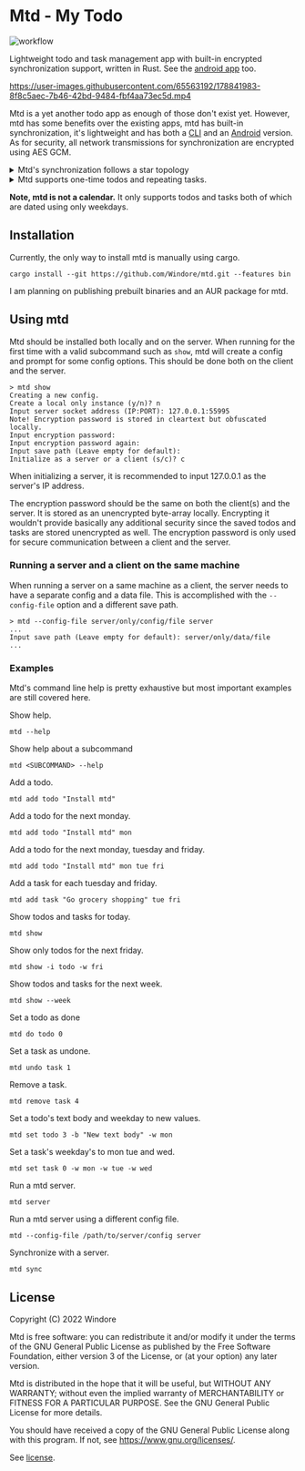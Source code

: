 # Mtd - My Todo

![workflow](https://github.com/Windore/mtd/actions/workflows/rust.yml/badge.svg)

Lightweight todo and task management app with built-in encrypted synchronization support, written in Rust. See the
[android app](https://github.com/Windore/mtd-android) too.

https://user-images.githubusercontent.com/65563192/178841983-8f8c5aec-7b46-42bd-9484-fbf4aa73ec5d.mp4

Mtd is a yet another todo app as enough of those don't exist yet. However, mtd has some benefits
over the existing apps, mtd has built-in synchronization, it's lightweight and has both a
[CLI](https://github.com/Windore/mtd) and an [Android](https://github.com/Windore/mtd-android) version. As
for security, all network transmissions for synchronization are encrypted using AES GCM.

<details>
  <summary>Mtd's synchronization follows a star topology</summary>

Mtd's synchronization works by having a single machine function as a server. Other devices then connect to that server.
Having an external server machine is helpful, but not necessary, as a mtd server can be run on a desktop machine
alongside the normal client instance. The server is packed into the same binary so installing anything extra is not
required.

</details>

<details>
  <summary>Mtd supports one-time todos and repeating tasks.</summary>

Both items have an id that can be used for marking them as done and modifying them.

Todos are things that you expect to do once. As not all todos should be done immediately, it is possible to specify
a weekday for doing a todo. Done todos are automatically removed one day after completion.

Tasks are things that you expect to do weekly. When creating a new task, you should specify the weekdays for doing the
task.

</details>



**Note, mtd is not a calendar.** It only supports todos and tasks both of which are dated using only weekdays.

## Installation

Currently, the only way to install mtd is manually using cargo.

```
cargo install --git https://github.com/Windore/mtd.git --features bin
```

I am planning on publishing prebuilt binaries and an AUR package for mtd.

## Using mtd

Mtd should be installed both locally and on the server. When running for the first time with a valid subcommand such
as `show`, mtd will create a config and prompt for some config options. This should be done both on the client and the
server.

```
> mtd show
Creating a new config.
Create a local only instance (y/n)? n
Input server socket address (IP:PORT): 127.0.0.1:55995
Note! Encryption password is stored in cleartext but obfuscated locally.
Input encryption password:
Input encryption password again:
Input save path (Leave empty for default):
Initialize as a server or a client (s/c)? c
```

When initializing a server, it is recommended to input 127.0.0.1 as the server's IP address.

The encryption password should be the same on both the client(s) and the server. It is stored as an unencrypted
byte-array locally. Encrypting it wouldn't provide basically any additional security since the saved
todos and tasks are stored unencrypted as well. The encryption password is only used for secure communication between a
client and the server.

### Running a server and a client on the same machine

When running a server on a same machine as a client, the server needs to have a separate config and a data file. This is
accomplished with the `--config-file` option and a different save path.

```
> mtd --config-file server/only/config/file server
...
Input save path (Leave empty for default): server/only/data/file
...
```

### Examples

Mtd's command line help is pretty exhaustive but most important examples are still covered here.

Show help.

```
mtd --help
```

Show help about a subcommand

```
mtd <SUBCOMMAND> --help
```

Add a todo.

```
mtd add todo "Install mtd"
```

Add a todo for the next monday.

```
mtd add todo "Install mtd" mon
```

Add a todo for the next monday, tuesday and friday.

```
mtd add todo "Install mtd" mon tue fri
```

Add a task for each tuesday and friday.

```
mtd add task "Go grocery shopping" tue fri
```

Show todos and tasks for today.

```
mtd show
```

Show only todos for the next friday.

```
mtd show -i todo -w fri
```

Show todos and tasks for the next week.

```
mtd show --week
```

Set a todo as done

```
mtd do todo 0
```

Set a task as undone.

```
mtd undo task 1
```

Remove a task.

```
mtd remove task 4
```

Set a todo's text body and weekday to new values.

```
mtd set todo 3 -b "New text body" -w mon
```

Set a task's weekday's to mon tue and wed.

```
mtd set task 0 -w mon -w tue -w wed
```

Run a mtd server.

```
mtd server
```

Run a mtd server using a different config file.

```
mtd --config-file /path/to/server/config server
```

Synchronize with a server.

```
mtd sync
```

## License

Copyright (C) 2022 Windore

Mtd is free software: you can redistribute it and/or modify it under the terms of the GNU General Public License as
published by the Free Software Foundation, either version 3 of the License, or (at your option) any later version.

Mtd is distributed in the hope that it will be useful, but WITHOUT ANY WARRANTY; without even the implied warranty of
MERCHANTABILITY or FITNESS FOR A PARTICULAR PURPOSE. See the GNU General Public License for more details.

You should have received a copy of the GNU General Public License along with this program. If not,
see <https://www.gnu.org/licenses/>.

See [license](LICENSE).

